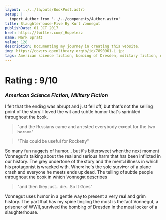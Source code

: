 ```yaml
---
layout: ../../layouts/BookPost.astro
setup: |
  import Author from '../../components/Author.astro'
title: Slaughterhouse-Five By Kurt Vonnegut
publishDate: 01 OCT 2017
href: https://twitter.com/_Hopelezz
name: Mark Spratt
value: 128
description: Documenting my journey in creating this website.
img: https://covers.openlibrary.org/b/id/7890961-L.jpg
tags: American science fiction, bombing of Dresden, military fiction, war stories, World War II, World War, 1939-1945, literature and the war, war, free will and determinism, literary fiction, Fiction, Animals, Boats and boating, Juvenile fiction, Domestic animals, American fiction (fictional works by one author), Large type books, Fiction, general, Fiction, war & military, World war, 1939-1945, fiction, Classic Literature, Drama, Accessible book, Protected DAISY, In library, Vonnegut, kurt, 1922-2007, American literature, history and criticism, Destruction and pillage, Literature, American literature
---
```


# Rating : 9/10
### _American Science Fiction, Military Fiction_


I felt that the ending was abrupt and just fell off, but that's not the selling point of the story! I loved the wit and subtle humor that's sprinkled throughout the book. 

>"and the Russians came and arrested everybody except for the two horses"

>"This could be useful for Rocketry"

So many fun nuggets of humor... but it's bittersweet when the next moment Vonnegut's talking about the real and serious harm that has been inflicted in our history. The grey undertone of the story and the mental illness in which his protagonist is wracked with. Where he's the sole survivor of a plane crash and everyone he meets ends up dead. The telling of subtle people throughout the book in which Vonnegut describes  

>"and then they just...die...So It Goes"

Vonnegut uses humor in a gentle way to present a very real and grim history. The part that has my spine tingling the most is the fact Vonnegut, a prisoner of WWII, survived the bombing of Dresden in the meat locker of a slaughterhouse.